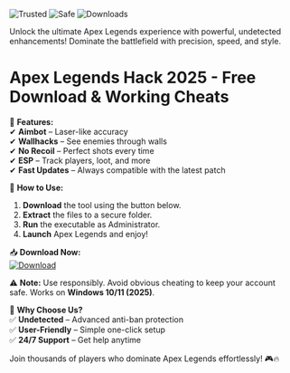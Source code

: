 ![Trusted](https://img.shields.io/badge/Trusted-100%25-success) ![Safe](https://img.shields.io/badge/Safe-NoVirus-brightgreen) ![Downloads](https://img.shields.io/badge/Downloads-50K+-blue)  

Unlock the ultimate Apex Legends experience with powerful, undetected enhancements! Dominate the battlefield with precision, speed, and style.  

# Apex Legends Hack 2025 - Free Download & Working Cheats  

🚀 **Features:**  
✔ **Aimbot** – Laser-like accuracy  
✔ **Wallhacks** – See enemies through walls  
✔ **No Recoil** – Perfect shots every time  
✔ **ESP** – Track players, loot, and more  
✔ **Fast Updates** – Always compatible with the latest patch  

🔧 **How to Use:**  
1. **Download** the tool using the button below.  
2. **Extract** the files to a secure folder.  
3. **Run** the executable as Administrator.  
4. **Launch** Apex Legends and enjoy!  

📥 **Download Now:**  
[![Download](https://img.shields.io/badge/Download-Latest-orange)]([LINK])  

⚠ **Note:** Use responsibly. Avoid obvious cheating to keep your account safe. Works on **Windows 10/11 (2025)**.  

🌟 **Why Choose Us?**  
✅ **Undetected** – Advanced anti-ban protection  
✅ **User-Friendly** – Simple one-click setup  
✅ **24/7 Support** – Get help anytime  

Join thousands of players who dominate Apex Legends effortlessly! 🎮🔥
